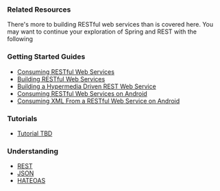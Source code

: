 ### Related Resources

There's more to building RESTful web services than is covered here. You may want to continue your exploration of Spring and REST with the following

### Getting Started Guides

* [Consuming RESTful Web Services][gs-consuming-rest]
* [Building RESTful Web Services][gs-rest-service]
* [Building a Hypermedia Driven REST Web Service][gs-rest-hateoas]
* [Consuming RESTful Web Services on Android][gs-consuming-rest-android]
* [Consuming XML From a RESTful Web Service on Android][gs-consuming-rest-xml-android]

[gs-consuming-rest]: /guides/gs/consuming-rest/content
[gs-rest-service]: /guides/gs/rest-service
[gs-consuming-rest-android]: /guides/gs/consuming-rest-android/content
[gs-rest-hateoas]: /guides/gs/rest-hateoas/content
[gs-consuming-rest-xml-android]: /guides/gs/consuming-rest-xml-android/content

### Tutorials

* [Tutorial TBD][tut-tbd]

[tut-tbd]: /guides/tutorials/tbd

### Understanding

* [REST][u-rest]
* [JSON][u-json]
* [HATEOAS][u-hateoas]

[u-rest]: /understanding/rest
[u-json]: /understanding/json
[u-hateoas]: /understanding/hateoas

